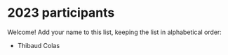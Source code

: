 # 2023 participants

Welcome! Add your name to this list, keeping the list in alphabetical order:

- Thibaud Colas
